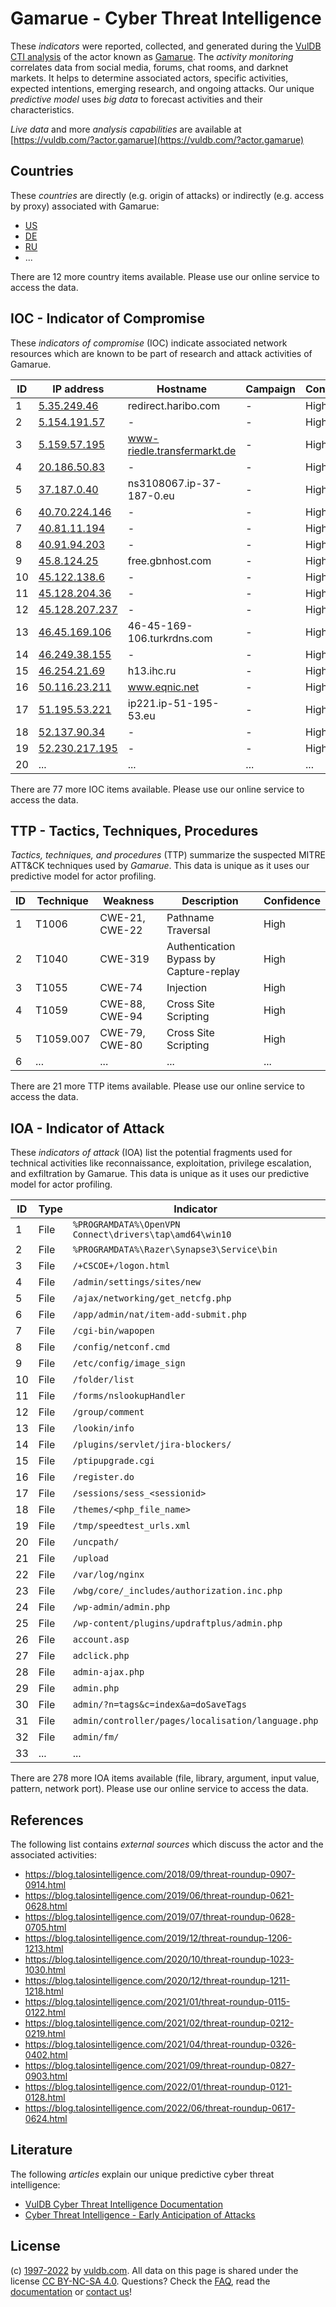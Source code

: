 # Gamarue - Cyber Threat Intelligence

These _indicators_ were reported, collected, and generated during the [VulDB CTI analysis](https://vuldb.com/?kb.cti) of the actor known as [Gamarue](https://vuldb.com/?actor.gamarue). The _activity monitoring_ correlates data from social media, forums, chat rooms, and darknet markets. It helps to determine associated actors, specific activities, expected intentions, emerging research, and ongoing attacks. Our unique _predictive model_ uses _big data_ to forecast activities and their characteristics.

_Live data_ and more _analysis capabilities_ are available at [https://vuldb.com/?actor.gamarue](https://vuldb.com/?actor.gamarue)

## Countries

These _countries_ are directly (e.g. origin of attacks) or indirectly (e.g. access by proxy) associated with Gamarue:

* [US](https://vuldb.com/?country.us)
* [DE](https://vuldb.com/?country.de)
* [RU](https://vuldb.com/?country.ru)
* ...

There are 12 more country items available. Please use our online service to access the data.

## IOC - Indicator of Compromise

These _indicators of compromise_ (IOC) indicate associated network resources which are known to be part of research and attack activities of Gamarue.

ID | IP address | Hostname | Campaign | Confidence
-- | ---------- | -------- | -------- | ----------
1 | [5.35.249.46](https://vuldb.com/?ip.5.35.249.46) | redirect.haribo.com | - | High
2 | [5.154.191.57](https://vuldb.com/?ip.5.154.191.57) | - | - | High
3 | [5.159.57.195](https://vuldb.com/?ip.5.159.57.195) | www-riedle.transfermarkt.de | - | High
4 | [20.186.50.83](https://vuldb.com/?ip.20.186.50.83) | - | - | High
5 | [37.187.0.40](https://vuldb.com/?ip.37.187.0.40) | ns3108067.ip-37-187-0.eu | - | High
6 | [40.70.224.146](https://vuldb.com/?ip.40.70.224.146) | - | - | High
7 | [40.81.11.194](https://vuldb.com/?ip.40.81.11.194) | - | - | High
8 | [40.91.94.203](https://vuldb.com/?ip.40.91.94.203) | - | - | High
9 | [45.8.124.25](https://vuldb.com/?ip.45.8.124.25) | free.gbnhost.com | - | High
10 | [45.122.138.6](https://vuldb.com/?ip.45.122.138.6) | - | - | High
11 | [45.128.204.36](https://vuldb.com/?ip.45.128.204.36) | - | - | High
12 | [45.128.207.237](https://vuldb.com/?ip.45.128.207.237) | - | - | High
13 | [46.45.169.106](https://vuldb.com/?ip.46.45.169.106) | 46-45-169-106.turkrdns.com | - | High
14 | [46.249.38.155](https://vuldb.com/?ip.46.249.38.155) | - | - | High
15 | [46.254.21.69](https://vuldb.com/?ip.46.254.21.69) | h13.ihc.ru | - | High
16 | [50.116.23.211](https://vuldb.com/?ip.50.116.23.211) | www.eqnic.net | - | High
17 | [51.195.53.221](https://vuldb.com/?ip.51.195.53.221) | ip221.ip-51-195-53.eu | - | High
18 | [52.137.90.34](https://vuldb.com/?ip.52.137.90.34) | - | - | High
19 | [52.230.217.195](https://vuldb.com/?ip.52.230.217.195) | - | - | High
20 | ... | ... | ... | ...

There are 77 more IOC items available. Please use our online service to access the data.

## TTP - Tactics, Techniques, Procedures

_Tactics, techniques, and procedures_ (TTP) summarize the suspected MITRE ATT&CK techniques used by _Gamarue_. This data is unique as it uses our predictive model for actor profiling.

ID | Technique | Weakness | Description | Confidence
-- | --------- | -------- | ----------- | ----------
1 | T1006 | CWE-21, CWE-22 | Pathname Traversal | High
2 | T1040 | CWE-319 | Authentication Bypass by Capture-replay | High
3 | T1055 | CWE-74 | Injection | High
4 | T1059 | CWE-88, CWE-94 | Cross Site Scripting | High
5 | T1059.007 | CWE-79, CWE-80 | Cross Site Scripting | High
6 | ... | ... | ... | ...

There are 21 more TTP items available. Please use our online service to access the data.

## IOA - Indicator of Attack

These _indicators of attack_ (IOA) list the potential fragments used for technical activities like reconnaissance, exploitation, privilege escalation, and exfiltration by Gamarue. This data is unique as it uses our predictive model for actor profiling.

ID | Type | Indicator | Confidence
-- | ---- | --------- | ----------
1 | File | `%PROGRAMDATA%\OpenVPN Connect\drivers\tap\amd64\win10` | High
2 | File | `%PROGRAMDATA%\Razer\Synapse3\Service\bin` | High
3 | File | `/+CSCOE+/logon.html` | High
4 | File | `/admin/settings/sites/new` | High
5 | File | `/ajax/networking/get_netcfg.php` | High
6 | File | `/app/admin/nat/item-add-submit.php` | High
7 | File | `/cgi-bin/wapopen` | High
8 | File | `/config/netconf.cmd` | High
9 | File | `/etc/config/image_sign` | High
10 | File | `/folder/list` | Medium
11 | File | `/forms/nslookupHandler` | High
12 | File | `/group/comment` | High
13 | File | `/lookin/info` | Medium
14 | File | `/plugins/servlet/jira-blockers/` | High
15 | File | `/ptipupgrade.cgi` | High
16 | File | `/register.do` | Medium
17 | File | `/sessions/sess_<sessionid>` | High
18 | File | `/themes/<php_file_name>` | High
19 | File | `/tmp/speedtest_urls.xml` | High
20 | File | `/uncpath/` | Medium
21 | File | `/upload` | Low
22 | File | `/var/log/nginx` | High
23 | File | `/wbg/core/_includes/authorization.inc.php` | High
24 | File | `/wp-admin/admin.php` | High
25 | File | `/wp-content/plugins/updraftplus/admin.php` | High
26 | File | `account.asp` | Medium
27 | File | `adclick.php` | Medium
28 | File | `admin-ajax.php` | High
29 | File | `admin.php` | Medium
30 | File | `admin/?n=tags&c=index&a=doSaveTags` | High
31 | File | `admin/controller/pages/localisation/language.php` | High
32 | File | `admin/fm/` | Medium
33 | ... | ... | ...

There are 278 more IOA items available (file, library, argument, input value, pattern, network port). Please use our online service to access the data.

## References

The following list contains _external sources_ which discuss the actor and the associated activities:

* https://blog.talosintelligence.com/2018/09/threat-roundup-0907-0914.html
* https://blog.talosintelligence.com/2019/06/threat-roundup-0621-0628.html
* https://blog.talosintelligence.com/2019/07/threat-roundup-0628-0705.html
* https://blog.talosintelligence.com/2019/12/threat-roundup-1206-1213.html
* https://blog.talosintelligence.com/2020/10/threat-roundup-1023-1030.html
* https://blog.talosintelligence.com/2020/12/threat-roundup-1211-1218.html
* https://blog.talosintelligence.com/2021/01/threat-roundup-0115-0122.html
* https://blog.talosintelligence.com/2021/02/threat-roundup-0212-0219.html
* https://blog.talosintelligence.com/2021/04/threat-roundup-0326-0402.html
* https://blog.talosintelligence.com/2021/09/threat-roundup-0827-0903.html
* https://blog.talosintelligence.com/2022/01/threat-roundup-0121-0128.html
* https://blog.talosintelligence.com/2022/06/threat-roundup-0617-0624.html

## Literature

The following _articles_ explain our unique predictive cyber threat intelligence:

* [VulDB Cyber Threat Intelligence Documentation](https://vuldb.com/?kb.cti)
* [Cyber Threat Intelligence - Early Anticipation of Attacks](https://www.scip.ch/en/?labs.20201022)

## License

(c) [1997-2022](https://vuldb.com/?kb.changelog) by [vuldb.com](https://vuldb.com/?kb.about). All data on this page is shared under the license [CC BY-NC-SA 4.0](https://creativecommons.org/licenses/by-nc-sa/4.0/). Questions? Check the [FAQ](https://vuldb.com/?kb.faq), read the [documentation](https://vuldb.com/?kb) or [contact us](https://vuldb.com/?contact)!
